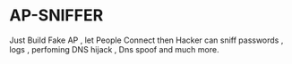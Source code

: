 # AP-SNIFFER
Just Build Fake AP , let People Connect then Hacker can sniff passwords , logs , perfoming DNS hijack , Dns spoof and much more.
